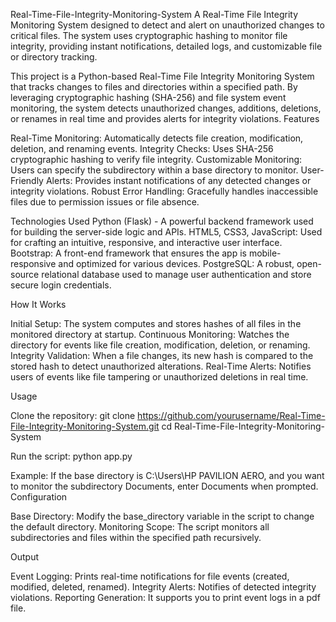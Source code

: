 Real-Time-File-Integrity-Monitoring-System
A Real-Time File Integrity Monitoring System designed to detect and alert on unauthorized changes to critical files. The system uses cryptographic hashing to monitor file integrity, providing instant notifications, detailed logs, and customizable file or directory tracking.

This project is a Python-based Real-Time File Integrity Monitoring System that tracks changes to files and directories within a specified path. By leveraging cryptographic hashing (SHA-256) and file system event monitoring, the system detects unauthorized changes, additions, deletions, or renames in real time and provides alerts for integrity violations.
Features

 Real-Time Monitoring: Automatically detects file creation, modification, deletion, and renaming events.
 Integrity Checks: Uses SHA-256 cryptographic hashing to verify file integrity.
 Customizable Monitoring: Users can specify the subdirectory within a base directory to monitor.
 User-Friendly Alerts: Provides instant notifications of any detected changes or integrity violations.
 Robust Error Handling: Gracefully handles inaccessible files due to permission issues or file absence.

 Technologies Used
 Python (Flask) - A powerful backend framework used for building the server-side logic and APIs.
 HTML5, CSS3, JavaScript: Used for crafting an intuitive, responsive, and interactive user interface.
 Bootstrap: A front-end framework that ensures the app is mobile-responsive and optimized for various devices.
 PostgreSQL: A robust, open-source relational database used to manage user authentication and store secure login credentials.
 
  How It Works

  Initial Setup: The system computes and stores hashes of all files in the monitored directory at startup.
  Continuous Monitoring: Watches the directory for events like file creation, modification, deletion, or renaming.
  Integrity Validation: When a file changes, its new hash is compared to the stored hash to detect unauthorized alterations.
  Real-Time Alerts: Notifies users of events like file tampering or unauthorized deletions in real time.

  Usage

  Clone the repository:
  git clone https://github.com/yourusername/Real-Time-File-Integrity-Monitoring-System.git
  cd Real-Time-File-Integrity-Monitoring-System
  
  Run the script:
  python app.py

  Example:
  If the base directory is C:\Users\HP PAVILION AERO, and you want to monitor the subdirectory Documents, enter Documents      when prompted.
  Configuration

  Base Directory: Modify the base_directory variable in the script to change the default directory.
  Monitoring Scope: The script monitors all subdirectories and files within the specified path recursively.

  Output

  Event Logging: Prints real-time notifications for file events (created, modified, deleted, renamed).
  Integrity Alerts: Notifies of detected integrity violations.
  Reporting Generation: It supports you to print event logs in a pdf file.
  

